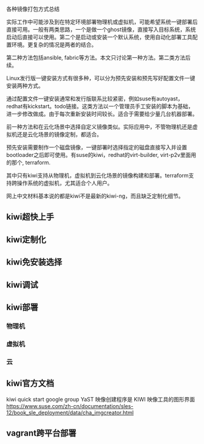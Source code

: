 

各种镜像打包方式总结

实际工作中可能涉及到在特定环境部署物理机或虚拟机，可能希望系统一键部署后直接可用。一般有两类思路，一个是做一个ghost镜像，直接写入目标系统，系统启动后直接可以使用。第二个是启动或安装一个默认系统，使用自动化部署工具配置环境。更复杂的情况是两者的结合。

第二种方法包括ansible, fabric等方法。本文只讨论第一种方法。第二类方法后续。

Linux发行版一键安装方式有很多种，可以分为预先安装和预先写好配置文件一键安装两种方式。

通过配置文件一键安装通常和发行版联系比较紧密，例如suse有autoyast，redhat有kickstart。todo链接。这类方法以一个管理员手工安装的脚本为基础，进一步修改做成。由于每次重新安装时间较长。适合于需要给少量几台机器部署。

前一种方法和在云化场景中选择自定义镜像类似。实际应用中，不管物理机还是虚拟机还是云化场景的镜像定制，都适合。

预先安装需要制作一个磁盘镜像，一键部署时选择指定的磁盘直接写入并设置bootloader之后即可使用。有suse的kiwi，redhat的virt-builder, virt-p2v里面用的那个, terraform.

其中只有kiwi支持从物理机，虚拟机到云化场景的镜像构建和部署。terraform支持跨操作系统的虚拟机，尤其适合个人用户。

网上中文材料基本说的都是kiwi不是最新的kiwi-ng，而且缺乏定制化细节。

kiwi超快上手
--------------

kiwi定制化
----------

kiwi免安装选择
--------------

kiwi调试
--------

kiwi部署
--------
### 物理机
### 虚拟机
### 云

kiwi官方文档
------------
kiwi quick start
google group
YaST 映像创建程序是 KIWI 映像工具的图形界面
<https://www.suse.com/zh-cn/documentation/sles-12/book_sle_deployment/data/cha_imgcreator.html>

vagrant跨平台部署
-----------------


